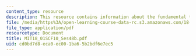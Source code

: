 ```yaml
---
content_type: resource
description: This resource contains information about the fundamental theorem of calculus.
file: /media/https%3A/open-learning-course-data-rc.s3.amazonaws.com/18-01sc-single-variable-calculus-fall-2010/cd0bd7d8eca0ec001ba65b2bdf6e7ec5_MIT18_01SCF10_Ses48b.pdf
file_type: application/pdf
resourcetype: Document
title: MIT18_01SCF10_Ses48b.pdf
uid: cd0bd7d8-eca0-ec00-1ba6-5b2bdf6e7ec5
---
```

